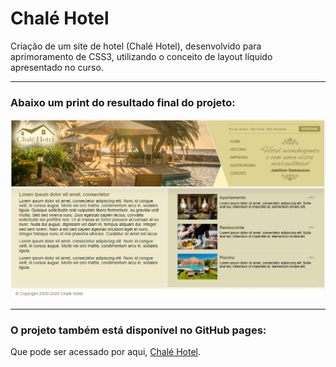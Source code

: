 # Chalé Hotel
 Criação de um site de hotel (Chalé Hotel), desenvolvido para aprimoramento de CSS3, utilizando o conceito de layout líquido apresentado no curso.
 
 ***
 
### Abaixo um print do resultado final do projeto:
![Chalé Hotel](https://github.com/Rodrigomelo220/chale-hotel/blob/main/.github/chale_hotel.png)

***

### O projeto também está disponível no GitHub pages:
Que pode ser acessado por aqui, [Chalé Hotel](https://rodrigomelo220.github.io/chale-hotel/).

